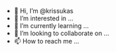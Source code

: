 - 👋 Hi, I’m @krissukas
- 👀 I’m interested in ...
- 🌱 I’m currently learning ...
- 💞️ I’m looking to collaborate on ...
- 📫 How to reach me ...

<!---
krissukas/krissukas is a ✨ special ✨ repository because its `README.md` (this file) appears on your GitHub profile.
You can click the Preview link to take a look at your changes.
--->
